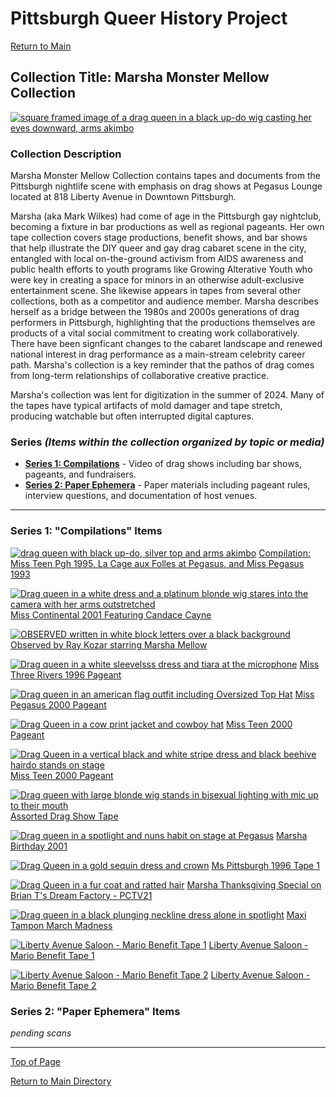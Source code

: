 # Pittsburgh Queer History Project
[Return to Main](https://github.com/happle-happle/pqhp-digital-archive/tree/main)

## Collection Title: Marsha Monster Mellow Collection

[![square framed image of a drag queen in a black up-do wig casting her eyes downward, arms akimbo](/collections/Marsha-Collection/image-files/marsha01thumb.png)](https://github.com/happle-happle/pqhp-digital-archive/blob/main/collections/Marsha-Collection/Marsha-Description.md)

### Collection Description
Marsha Monster Mellow Collection contains tapes and documents from the Pittsburgh nightlife scene with emphasis on drag shows at Pegasus Lounge located at 818 Liberty Avenue in Downtown Pittsburgh. 

Marsha (aka Mark Wilkes) had come of age in the Pittsburgh gay nightclub, becoming a fixture in bar productions as well as regional pageants. Her own tape collection covers stage productions, benefit shows, and bar shows that help illustrate the DIY queer and gay drag cabaret scene in the city, entangled with local on-the-ground activism from AIDS awareness and public health efforts to youth programs like Growing Alterative Youth who were key in creating a space for minors in an otherwise adult-exclusive entertainment scene. She likewise appears in tapes from several other collections, both as a competitor and audience member. Marsha describes herself as a bridge between the 1980s and 2000s generations of drag performers in Pittsburgh, highlighting that the productions themselves are products of a vital social commitment to creating work collaboratively. There have been signficant changes to the cabaret landscape and renewed national interest in drag performance as a main-stream celebrity career path. Marsha's collection is a key reminder that the pathos of drag comes from long-term relationships of collaborative creative practice.

Marsha's collection was lent for digitization in the summer of 2024. Many of the tapes have typical artifacts of mold damager and tape stretch, producing watchable but often interrupted digital captures. 

### Series *(Items within the collection organized by topic or media)*
- [**Series 1: Compilations**](#series-1-benefit-shows-items) - Video of drag shows including bar shows, pageants, and fundraisers.
- [**Series 2: Paper Ephemera**](#series-2-paper-ephemera-items) - Paper materials including pageant rules, interview questions, and documentation of host venues.


---
### Series 1: "Compilations" Items
[![drag queen with black up-do, silver top and arms akimbo](/collections/Marsha-Collection/image-files/marsha01thumb.png)](https://vimeo.com/1026877317)
[Compilation: Miss Teen Pgh 1995, La Cage aux Folles at Pegasus, and Miss Pegasus 1993](https://vimeo.com/1037276815)

[![Drag queen in a white dress and a platinum blonde wig stares into the camera with her arms outstretched](/collections/Marsha-Collection/image-files/candace.png)](https://vimeo.com/1037276815)
[Miss Continental 2001 Featuring Candace Cayne](https://vimeo.com/1037276815)

[![OBSERVED written in white block letters over a black background](/collections/Marsha-Collection/image-files/observed.png)](https://vimeo.com/1037276815)
[Observed by Ray Kozar starring Marsha Mellow](https://vimeo.com/1037276643)

[![Drag queen in a white sleevelsss dress and tiara at the microphone](/collections/Marsha-Collection/image-files/missthreerivers96.png)](https://vimeo.com/1037271436)
[Miss Three Rivers 1996 Pageant](https://vimeo.com/1037271436)

[![Drag queen in an american flag outfit including Oversized Top Hat](/collections/Marsha-Collection/image-files/misspeg2000.png)](https://vimeo.com/1037249549)
[Miss Pegasus 2000 Pageant](https://vimeo.com/1037249549)

[![Drag Queen in a cow print jacket and cowboy hat](/collections/Marsha-Collection/image-files/missteen2000.png)](https://vimeo.com/1037242051)
[Miss Teen 2000 Pageant](https://vimeo.com/1037242051)

[![Drag Queen in a vertical black and white stripe dress and black beehive hairdo stands on stage](/collections/Marsha-Collection/image-files/iconscafe.png)](https://vimeo.com/1037224639)
[Miss Teen 2000 Pageant](https://vimeo.com/1037224639)

[![Drag queen with large blonde wig stands in bisexual lighting with mic up to their mouth](/collections/Marsha-Collection/image-files/assortedthumb.png)](https://vimeo.com/1037221028)
[Assorted Drag Show Tape](https://vimeo.com/1037221028)

[![Drag queen in a spotlight and nuns habit on stage at Pegasus](/collections/Marsha-Collection/image-files/marshabday.png)](https://vimeo.com/1037219111)
[Marsha Birthday 2001](https://vimeo.com/1037219111)

[![Drag Queen in a gold sequin dress and crown](/collections/Marsha-Collection/image-files/mspgh96.png)](https://vimeo.com/1037212316)
[Ms Pittsburgh 1996 Tape 1](https://vimeo.com/1037212316)

[![Drag Queen in a fur coat and ratted hair](/collections/Marsha-Collection/image-files/thxgiving.png)](https://vimeo.com/1037201433)
[Marsha Thanksgiving Special on Brian T's Dream Factory - PCTV21](https://vimeo.com/1037201433)

[![Drag queen in a black plunging neckline dress alone in spotlight](/collections/Marsha-Collection/image-files/maxi.png)](https://vimeo.com/1037197732)
[Maxi Tampon March Madness](https://vimeo.com/1037197732)

[![Liberty Avenue Saloon - Mario Benefit Tape 1](/collections/Marsha-Collection/image-files/mario1.png)](https://vimeo.com/1037191521)
[Liberty Avenue Saloon  - Mario Benefit Tape 1](https://vimeo.com/1037191521)

[![Liberty Avenue Saloon - Mario Benefit Tape 2](/collections/Marsha-Collection/image-files/mario2.png)](https://vimeo.com/1037194934)
[Liberty Avenue Saloon  - Mario Benefit Tape 2](https://vimeo.com/1037194934)


### Series 2: "Paper Ephemera" Items
*pending scans*

--- 

[Top of Page](#pittsburgh-queer-history-project)

[Return to Main Directory](https://github.com/happle-happle/pqhp-digital-archive/tree/main)
